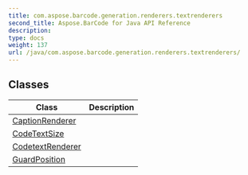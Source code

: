 ```yaml
---
title: com.aspose.barcode.generation.renderers.textrenderers
second_title: Aspose.BarCode for Java API Reference
description: 
type: docs
weight: 137
url: /java/com.aspose.barcode.generation.renderers.textrenderers/
---
```


## Classes

| Class | Description |
| --- | --- |
| [CaptionRenderer](../com.aspose.barcode.generation.renderers.textrenderers/captionrenderer) |  |
| [CodeTextSize](../com.aspose.barcode.generation.renderers.textrenderers/codetextsize) |  |
| [CodetextRenderer](../com.aspose.barcode.generation.renderers.textrenderers/codetextrenderer) |  |
| [GuardPosition](../com.aspose.barcode.generation.renderers.textrenderers/guardposition) |  |
